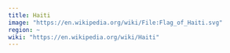 ```yaml
---
title: Haiti
image: "https://en.wikipedia.org/wiki/File:Flag_of_Haiti.svg"
region: ~
wiki: "https://en.wikipedia.org/wiki/Haiti"
---
```

